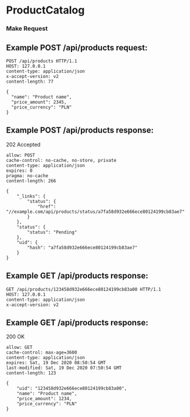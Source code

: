 ProductCatalog
============================

### Make Request

## Example POST /api/products request:

```
POST /api/products HTTP/1.1
HOST: 127.0.0.1
content-type: application/json
x-accept-version: v2
content-length: 77

{
  "name": "Product name",
  "price_amount": 2345,
  "price_currency": "PLN"
}
```
## Example POST /api/products response:

202 Accepted

```
allow: POST
cache-control: no-cache, no-store, private
content-type: application/json
expires: 0
pragma: no-cache
content-length: 266

{
    "_links": {
        "status": {
            "href": "//example.com/api/products/status/a7fa58d932e666ece80124199cb83ae7"
        }
    },
    "status": {
        "status": "Pending"
    },
    "uid": {
        "hash": "a7fa58d932e666ece80124199cb83ae7"
    }
}
```

## Example GET /api/products response:


```
GET /api/products/123458d932e666ece80124199cb83a00 HTTP/1.1
HOST: 127.0.0.1
content-type: application/json
x-accept-version: v2
```

## Example GET /api/products response:

200 OK

```
allow: GET
cache-control: max-age=3600
content-type: application/json
expires: Sat, 19 Dec 2020 08:50:54 GMT
last-modified: Sat, 19 Dec 2020 07:50:54 GMT
content-length: 123

{
    "uid": "123458d932e666ece80124199cb83a00",
    "name": "Product name",
    "price_amount": 1234,
    "price_currency": "PLN"
}
```
